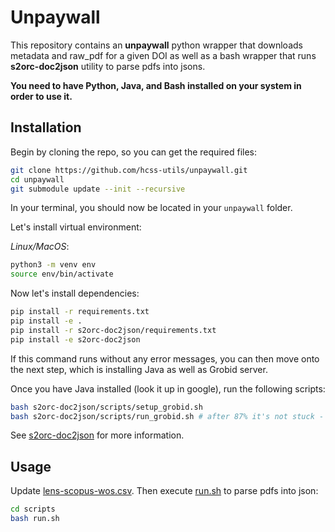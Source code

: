 # Unpaywall

This repository contains an **unpaywall** python wrapper that 
downloads metadata and raw_pdf for a given DOI as well as a bash wrapper that
runs **s2orc-doc2json** utility to parse pdfs into jsons. 

**You need to have Python, Java, and Bash installed on your system in order to use it.**

## Installation

Begin by cloning the repo, so you can get the required files:
```sh
git clone https://github.com/hcss-utils/unpaywall.git
cd unpaywall
git submodule update --init --recursive
```

In your terminal, you should now be located in your `unpaywall` folder. 

Let's install virtual environment: 

*Linux/MacOS*:
```sh
python3 -m venv env
source env/bin/activate
```

Now let's install dependencies:

```sh
pip install -r requirements.txt
pip install -e .
pip install -r s2orc-doc2json/requirements.txt
pip install -e s2orc-doc2json
```

If this command runs without any error messages, you can then move onto the next step,
which is installing Java as well as Grobid server. 

Once you have Java installed (look it up in google), run the following scripts: 

```sh
bash s2orc-doc2json/scripts/setup_grobid.sh 
bash s2orc-doc2json/scripts/run_grobid.sh # after 87% it's not stuck - you could use grobid already
```

See [s2orc-doc2json](s2orc-doc2json/README.md) for more information.

## Usage

Update [lens-scopus-wos.csv](data/processed/lens-scopus-wos.csv). Then execute [run.sh](scripts/run.sh) to parse pdfs into json:

```sh
cd scripts
bash run.sh
```
